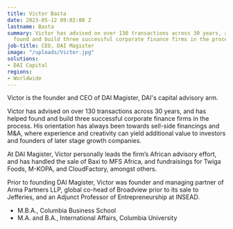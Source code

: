 ```yaml
---
title: Victor Basta
date: 2023-05-12 09:02:00 Z
lastname: Basta
summary: Victor has advised on over 130 transactions across 30 years, and has helped
  found and build three successful corporate finance firms in the process.
job-title: CEO, DAI Magister
image: "/uploads/Victor.jpg"
solutions:
- DAI Capital
regions:
- Worldwide
---
```


Victor is the founder and CEO of DAI Magister, DAI's capital advisory arm. 

Victor has advised on over 130 transactions across 30 years, and has helped found and build three successful corporate finance firms in the process. His orientation has always been towards sell-side financings and M&A, where experience and creativity can yield additional value to investors and founders of later stage growth companies. 

At DAI Magister, Victor personally leads the firm’s African advisory effort, and has handled the sale of Baxi to MFS Africa, and fundraisings for Twiga Foods, M-KOPA, and CloudFactory, amongst others. 

Prior to founding DAI Magister, Victor was founder and managing partner of Arma Partners LLP, global co-head of Broadview prior to its sale to Jefferies, and an Adjunct Professor of Entrepreneurship at INSEAD. 

* M.B.A., Columbia Business School
* M.A. and B.A., International Affairs, Columbia University
